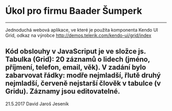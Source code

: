 # Úkol pro firmu Baader Šumperk
--------------------------------
Jednoduchá webová aplikace, ve které je použita komponenta Kendo UI Grid, odkaz na výrobce http://demos.telerik.com/kendo-ui/grid/index

Kód obslouhy v JavaScriput je ve složce js.
Tabulka (Grid): 20 záznamů o lidech (jméno, příjmení, telefon, email, věk).
V zadání bylo zabarvovat řádky: modře nejmladší, řlutě druhý nejmladší, červeně nejstarší člověk v tabulce (v Gridu).
Záznamy jsou editovatelné.
--------------------------------
21.5.2017
David Jaroš
Jeseník



